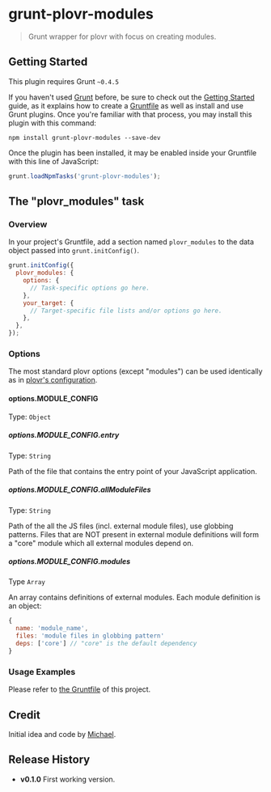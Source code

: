 # grunt-plovr-modules

> Grunt wrapper for plovr with focus on creating modules.

## Getting Started
This plugin requires Grunt `~0.4.5`

If you haven't used [Grunt](http://gruntjs.com/) before, be sure to check out the [Getting Started](http://gruntjs.com/getting-started) guide, as it explains how to create a [Gruntfile](http://gruntjs.com/sample-gruntfile) as well as install and use Grunt plugins. Once you're familiar with that process, you may install this plugin with this command:

```shell
npm install grunt-plovr-modules --save-dev
```

Once the plugin has been installed, it may be enabled inside your Gruntfile with this line of JavaScript:

```js
grunt.loadNpmTasks('grunt-plovr-modules');
```

## The "plovr_modules" task

### Overview
In your project's Gruntfile, add a section named `plovr_modules` to the data object passed into `grunt.initConfig()`.

```js
grunt.initConfig({
  plovr_modules: {
    options: {
      // Task-specific options go here.
    },
    your_target: {
      // Target-specific file lists and/or options go here.
    },
  },
});
```

### Options
The most standard plovr options (except "modules") can be used identically as in [plovr's configuration](http://plovr.com/options.html).

#### options.MODULE_CONFIG
Type: `Object`

##### options.MODULE_CONFIG.entry
Type: `String`

Path of the file that contains the entry point of your JavaScript application.

##### options.MODULE_CONFIG.allModuleFiles
Type: `String`

Path of the all the JS files (incl. external module files), use globbing patterns. Files that are NOT present in external module definitions will form a "core" module which all external modules depend on.

##### options.MODULE_CONFIG.modules
Type `Array`

An array contains definitions of external modules. Each module definition is an object:
```js
{
  name: 'module_name',
  files: 'module files in globbing pattern'
  deps: ['core'] // "core" is the default dependency
}
```

### Usage Examples
Please refer to [the Gruntfile](https://github.com/changke/grunt-plovr-modules/blob/master/Gruntfile.js) of this project.

## Credit
Initial idea and code by [Michael](https://github.com/ITspirit/grunt-plovr-extended).

## Release History
* **v0.1.0** First working version.
